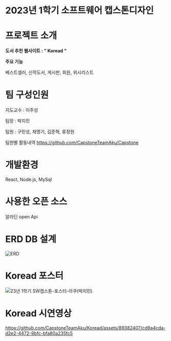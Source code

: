 # 2023년 1학기 소프트웨어 캡스톤디자인

# 프로젝트 소개

**도서 추천 웹사이트 : " Koread "**

**주요 기능**

베스트셀러, 신작도서, 게시판, 회원, 위시리스트

# 팀 구성인원

지도교수 : 이주성

팀장 : 박지민

팀원 : 구민성, 채명기, 김준혁, 류정원

팀원별 활동내역
https://github.com/CapstoneTeamAku/Capstone

# 개발환경

React, Node.js, MySql

# 사용한 오픈 소스

알라딘 open Api

# ERD DB 설계

![ERD](https://github.com/CapstoneTeamAku/Koread/assets/89382407/041233f1-a83e-4372-91fd-e941deadd57f)

# Koread 포스터

![23년 1학기 SW캡스톤-포스터-아쿠(박지민)](https://github.com/CapstoneTeamAku/Koread/assets/89382407/7e3a37a9-7a8a-4c81-9ffa-ca0f185f700a)

# Koread 시연영상

https://github.com/CapstoneTeamAku/Koread/assets/89382407/cd9a4cda-d2e2-4472-9bfc-bfa80a235fc5

